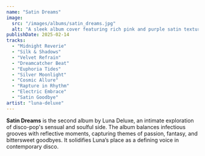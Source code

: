 ```yaml
---
name: "Satin Dreams"
image:
  src: "/images/albums/satin_dreams.jpg"
  alt: "A sleek album cover featuring rich pink and purple satin textures illuminated by soft, dreamy light, evoking sensuality and sophistication."
publishDate: 2025-02-14
tracks:
  - "Midnight Reverie"
  - "Silk & Shadows"
  - "Velvet Refrain"
  - "Dreamcatcher Beat"
  - "Euphoria Tides"
  - "Silver Moonlight"
  - "Cosmic Allure"
  - "Rapture in Rhythm"
  - "Electric Embrace"
  - "Satin Goodbye"
artist: "luna-deluxe"
---
```


**Satin Dreams** is the second album by Luna Deluxe, an intimate exploration of disco-pop's sensual and soulful side. The album balances infectious grooves with reflective moments, capturing themes of passion, fantasy, and bittersweet goodbyes. It solidifies Luna’s place as a defining voice in contemporary disco.
